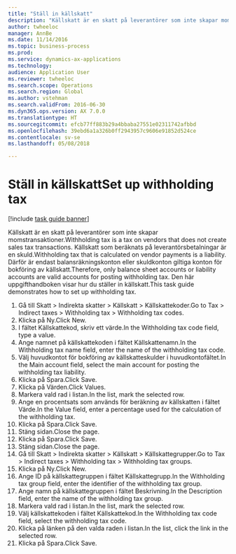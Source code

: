 ```yaml
--- 
title: "Ställ in källskatt"
description: "Källskatt är en skatt på leverantörer som inte skapar momstransaktioner."
author: twheeloc
manager: AnnBe
ms.date: 11/14/2016
ms.topic: business-process
ms.prod: 
ms.service: dynamics-ax-applications
ms.technology: 
audience: Application User
ms.reviewer: twheeloc
ms.search.scope: Operations
ms.search.region: Global
ms.author: vstehman
ms.search.validFrom: 2016-06-30
ms.dyn365.ops.version: AX 7.0.0
ms.translationtype: HT
ms.sourcegitcommit: efcb77ff883b29a4bbaba27551e02311742afbbd
ms.openlocfilehash: 39ebd6a1a326b0ff2943957c9606e91852d524ce
ms.contentlocale: sv-se
ms.lasthandoff: 05/08/2018

---
```

# <a name="set-up-withholding-tax"></a><span data-ttu-id="b45f4-103">Ställ in källskatt</span><span class="sxs-lookup"><span data-stu-id="b45f4-103">Set up withholding tax</span></span>

[!include [task guide banner](../../includes/task-guide-banner.md)]

<span data-ttu-id="b45f4-104">Källskatt är en skatt på leverantörer som inte skapar momstransaktioner.</span><span class="sxs-lookup"><span data-stu-id="b45f4-104">Withholding tax is a tax on vendors that does not create sales tax transactions.</span></span> <span data-ttu-id="b45f4-105">Källskatt som beräknats på leverantörsbetalningar är en skuld.</span><span class="sxs-lookup"><span data-stu-id="b45f4-105">Withholding tax that is calculated on vendor payments is a liability.</span></span> <span data-ttu-id="b45f4-106">Därför är endast balansräkningskonton eller skuldkonton giltiga konton för bokföring av källskatt.</span><span class="sxs-lookup"><span data-stu-id="b45f4-106">Therefore, only balance sheet accounts or liability accounts are valid accounts for posting withholding tax.</span></span> <span data-ttu-id="b45f4-107">Den här uppgifthandboken visar hur du ställer in källskatt.</span><span class="sxs-lookup"><span data-stu-id="b45f4-107">This task guide demonstrates how to set up withholding tax.</span></span>

1. <span data-ttu-id="b45f4-108">Gå till Skatt > Indirekta skatter > Källskatt > Källskattekoder.</span><span class="sxs-lookup"><span data-stu-id="b45f4-108">Go to Tax > Indirect taxes > Withholding tax > Withholding tax codes.</span></span>
2. <span data-ttu-id="b45f4-109">Klicka på Ny.</span><span class="sxs-lookup"><span data-stu-id="b45f4-109">Click New.</span></span>
3. <span data-ttu-id="b45f4-110">I fältet Källskattekod, skriv ett värde.</span><span class="sxs-lookup"><span data-stu-id="b45f4-110">In the Withholding tax code field, type a value.</span></span>
4. <span data-ttu-id="b45f4-111">Ange namnet på källskattekoden i fältet Källskattenamn.</span><span class="sxs-lookup"><span data-stu-id="b45f4-111">In the Withholding tax name field, enter the name of the withholding tax code.</span></span>
5. <span data-ttu-id="b45f4-112">Välj huvudkontot för bokföring av källskatteskulder i huvudkontofältet.</span><span class="sxs-lookup"><span data-stu-id="b45f4-112">In the Main account field, select the main account for posting the withholding tax liability.</span></span>
6. <span data-ttu-id="b45f4-113">Klicka på Spara.</span><span class="sxs-lookup"><span data-stu-id="b45f4-113">Click Save.</span></span>
7. <span data-ttu-id="b45f4-114">Klicka på Värden.</span><span class="sxs-lookup"><span data-stu-id="b45f4-114">Click Values.</span></span>
8. <span data-ttu-id="b45f4-115">Markera vald rad i listan.</span><span class="sxs-lookup"><span data-stu-id="b45f4-115">In the list, mark the selected row.</span></span>
9. <span data-ttu-id="b45f4-116">Ange en procentsats som används för beräkning av källskatten i fältet Värde.</span><span class="sxs-lookup"><span data-stu-id="b45f4-116">In the Value field, enter a percentage used for the calculation of the withholding tax.</span></span>
10. <span data-ttu-id="b45f4-117">Klicka på Spara.</span><span class="sxs-lookup"><span data-stu-id="b45f4-117">Click Save.</span></span>
11. <span data-ttu-id="b45f4-118">Stäng sidan.</span><span class="sxs-lookup"><span data-stu-id="b45f4-118">Close the page.</span></span>
12. <span data-ttu-id="b45f4-119">Klicka på Spara.</span><span class="sxs-lookup"><span data-stu-id="b45f4-119">Click Save.</span></span>
13. <span data-ttu-id="b45f4-120">Stäng sidan.</span><span class="sxs-lookup"><span data-stu-id="b45f4-120">Close the page.</span></span>
14. <span data-ttu-id="b45f4-121">Gå till Skatt > Indirekta skatter > Källskatt > Källskattegrupper.</span><span class="sxs-lookup"><span data-stu-id="b45f4-121">Go to Tax > Indirect taxes > Withholding tax > Withholding tax groups.</span></span>
15. <span data-ttu-id="b45f4-122">Klicka på Ny.</span><span class="sxs-lookup"><span data-stu-id="b45f4-122">Click New.</span></span>
16. <span data-ttu-id="b45f4-123">Ange ID på källskattegruppen i fältet Källskattegrupp.</span><span class="sxs-lookup"><span data-stu-id="b45f4-123">In the Withholding tax group field, enter the identifier of the withholding tax group.</span></span>
17. <span data-ttu-id="b45f4-124">Ange namn på källskattegruppen i fältet Beskrivning.</span><span class="sxs-lookup"><span data-stu-id="b45f4-124">In the Description field, enter the name of the withholding tax group.</span></span>
18. <span data-ttu-id="b45f4-125">Markera vald rad i listan.</span><span class="sxs-lookup"><span data-stu-id="b45f4-125">In the list, mark the selected row.</span></span>
19. <span data-ttu-id="b45f4-126">Välj källskattekoden i fältet Källskattekod.</span><span class="sxs-lookup"><span data-stu-id="b45f4-126">In the Withholding tax code field, select the withholding tax code.</span></span>
20. <span data-ttu-id="b45f4-127">Klicka på länken på den valda raden i listan.</span><span class="sxs-lookup"><span data-stu-id="b45f4-127">In the list, click the link in the selected row.</span></span>
21. <span data-ttu-id="b45f4-128">Klicka på Spara.</span><span class="sxs-lookup"><span data-stu-id="b45f4-128">Click Save.</span></span>


